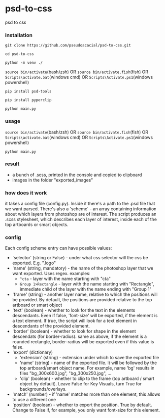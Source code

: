 # psd-to-css
psd to css

### installation
`git clone https://github.com/pseudoacacial/psd-to-css.git`

`cd psd-to-css`

`python -m venv ./`

`source bin/activate`(bash/zsh) OR `source bin/activate.fish`(fish) OR `Scripts\activate.bat`(windows cmd) OR `Scripts\Activate.ps1`(windows powershell)

`pip install psd-tools`

`pip install pyperclip`

`python main.py`

### usage
`source bin/activate`(bash/zsh) OR `source bin/activate.fish`(fish) OR `Scripts\activate.bat`(windows cmd) OR `Scripts\Activate.ps1`(windows powershell)

`python main.py`

### result
- a bunch of .scss, printed in the console and copied to clipboard
- images in the folder "exported_images"

### how does it work
it takes a config file (config.py). Inside it there's a path to the .psd file that we want parsed. There's also a 'scheme' - an array containing information about which layers from photoshop are of interest.
The script produces an .scss stylesheet, which describes each layer of interest, inside each of the top artboards or smart objects.

### config
Each config scheme entry can have possible values:

- 'selector' (string or False) - under what css selector will the css be exported. E.g. ".logo"
- 'name' (string, mandatory) - the name of the photoshop layer that we want exported. Uses regex. examples:
    - `^cta` - layer with the name starting with "cta"
    - `Group 1>Rectangle` - layer with the name starting with "Rectangle", immediate child of the layer with the name ending with "Group 1"
- 'frame' (string) - another layer name, relative to which the positions will be provided. By default, the positions are provided relative to the top artboard or smart object
- 'text' (boolean) - whether to look for the text in the elements descendants. Even if false, 'font-size' will be exported, if the element is a text element. If true, the script will look for a text element in descendants of the provided element.
- 'border' (boolean) - whether to look for shape in the element descendats (for border-radius). same as above, if the element is a rounded rectangle, border-radius will be exported even if this value is false.
- 'export' (dictionary)
    - 'extension' (string) - extension under which to save the exported file
    - 'name' (string) - name of the exported file. It will be followed by the top artboard/smart object name. For example, name 'bg' results in files "bg_300x600.jpg", "bg_300x250.jpg", ...
    - 'clip' (boolean) - whether to clip to the frame (top artboard / smart object by default). Leave False for Key Visuals, turn True for backgrounds/overlays.
- 'match' (number) - if 'name' matches more than one element, this allows to use a different one
- 'position' (boolean) - whether to export the position. True by default. Change to False if, for example, you only want font-size for this element.
